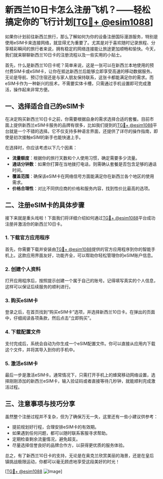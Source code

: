 # 新西兰10日卡怎么注册飞机？——轻松搞定你的飞行计划[[TG💪+ @esim1088](https://t.me/s/esim1088)]

如果你计划前往新西兰旅行，那么了解如何为你的设备注册国际漫游服务，特别是使用eSIM卡来连接网络，就显得尤为重要了。尤其是对于喜欢随时记录旅程、分享精彩瞬间的旅行者来说，拥有稳定的网络连接能让旅途更加顺畅和愉快。今天，我们就来聊聊新西兰10日卡的注册流程以及一些实用的小贴士。

首先，什么是新西兰10日卡呢？简单来说，这是一张可以在新西兰本地使用的预付费SIM卡或eSIM卡，让你在抵达新西兰后能够立即享受高速的移动数据服务。无论是导航、预订住宿还是与家人朋友保持联系，这张卡都能满足你的需求。而eSIM卡作为一种新兴的技术，不需要实体卡槽，只需通过手机设置即可完成激活，操作起来非常方便。

## 一、选择适合自己的eSIM卡

在决定购买新西兰10日卡之前，你需要根据自身的需求选择合适的套餐。目前市面上提供新西兰eSIM卡服务的品牌有很多，比如我们提到的[TG💪+ @esim1088](https://t.me/s/esim1088)平台就是一个不错的选择。它不仅支持多种语言界面，还提供了详尽的操作指南，即使是初次接触eSIM的新手也能快速上手。

在选择时，你应该考虑以下几个因素：
- **流量额度**：根据你的旅行天数和个人使用习惯，确定需要多少流量。
- **通话分钟数**：如果你打算在当地拨打电话，则需确认套餐是否包含足够的通话时间。
- **覆盖范围**：确保该eSIM卡在网络信号方面能满足你在新西兰各个地区的使用需求。
- **价格合理性**：对比不同供应商的价格和服务内容，找到性价比最高的选项。

## 二、注册eSIM卡的具体步骤

接下来就是重头戏啦！下面我们将详细介绍如何通过[TG💪+ @esim1088](https://t.me/s/esim1088)平台成功注册并激活你的新西兰10日卡。

### 1. 下载官方应用程序
首先，你需要下载并安装由[TG💪+ @esim1088](https://t.me/s/esim1088)提供的官方应用程序到你的智能手机上。这款应用界面友好，功能齐全，可以帮助你轻松管理你的eSIM账户信息。

### 2. 创建个人资料
打开应用程序后，按照提示创建一个属于自己的账号。记得填写真实的个人信息，这样可以保证后续服务的顺利进行。

### 3. 购买eSIM卡
登录之后，在首页找到“购买eSIM卡”选项，并选择新西兰10日卡。在弹出的页面中，仔细阅读各项条款，然后点击“立即购买”。

### 4. 下载配置文件
支付完成后，系统会自动为你生成一个eSIM配置文件。你可以直接从应用内下载这个文件，并将其导入到你的手机中。

### 5. 激活eSIM卡
最后一步是激活eSIM卡。通常情况下，只需打开手机上的蜂窝移动网络设置，选择刚刚添加的新西兰eSIM卡，输入验证码或者直接等待几秒钟，就能顺利完成激活过程。

## 三、注意事项与技巧分享

虽然整个注册过程并不复杂，但为了确保万无一失，这里还有一些小建议供参考：

- 提前规划好行程，合理安排eSIM卡的有效期。
- 如果遇到任何问题，都可以随时联系客服寻求帮助。
- 定期检查剩余流量情况，避免超支。
- 尽量选择信誉良好的品牌合作方，以获得更优质的服务体验。

总之，有了新西兰10日卡的支持，无论是在奥克兰欣赏美丽的海景，还是在皇后镇挑战极限运动，你都可以毫无顾虑地享受这段美好的时光！

[[TG💪+ @esim1088](https://t.me/s/esim1088) ![Image](https://i.postimg.cc/4NQfJmqS/Snipaste-2025-05-13-00-14-12.png)]